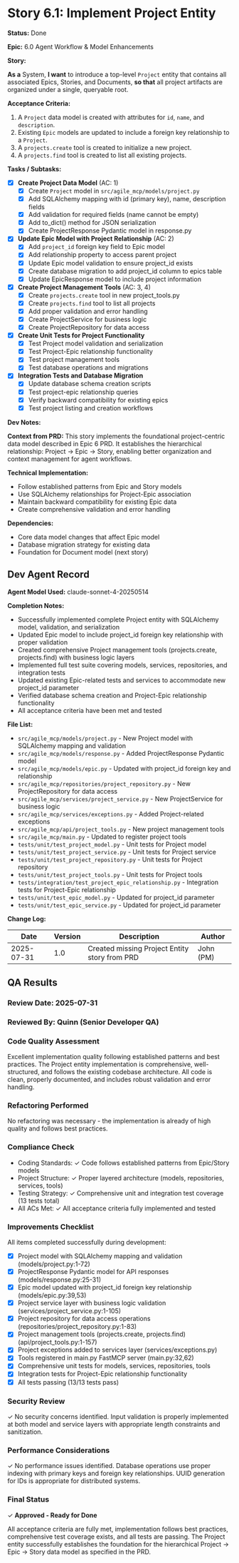 # Story 6.1: Implement Project Entity

**Status:** Done

**Epic:** 6.0 Agent Workflow & Model Enhancements

**Story:**

**As a** System,
**I want** to introduce a top-level `Project` entity that contains all associated Epics, Stories, and Documents,
**so that** all project artifacts are organized under a single, queryable root.

**Acceptance Criteria:**

1. A `Project` data model is created with attributes for `id`, `name`, and `description`.
2. Existing `Epic` models are updated to include a foreign key relationship to a `Project`.
3. A `projects.create` tool is created to initialize a new project.
4. A `projects.find` tool is created to list all existing projects.

**Tasks / Subtasks:**

- [x] **Create Project Data Model** (AC: 1)
  - [x] Create `Project` model in `src/agile_mcp/models/project.py`
  - [x] Add SQLAlchemy mapping with id (primary key), name, description fields
  - [x] Add validation for required fields (name cannot be empty)
  - [x] Add to_dict() method for JSON serialization
  - [x] Create ProjectResponse Pydantic model in response.py

- [x] **Update Epic Model with Project Relationship** (AC: 2)
  - [x] Add `project_id` foreign key field to Epic model
  - [x] Add relationship property to access parent project
  - [x] Update Epic model validation to ensure project_id exists
  - [x] Create database migration to add project_id column to epics table
  - [x] Update EpicResponse model to include project information

- [x] **Create Project Management Tools** (AC: 3, 4)
  - [x] Create `projects.create` tool in new project_tools.py
  - [x] Create `projects.find` tool to list all projects
  - [x] Add proper validation and error handling
  - [x] Create ProjectService for business logic
  - [x] Create ProjectRepository for data access

- [x] **Create Unit Tests for Project Functionality**
  - [x] Test Project model validation and serialization
  - [x] Test Project-Epic relationship functionality
  - [x] Test project management tools
  - [x] Test database operations and migrations

- [x] **Integration Tests and Database Migration**
  - [x] Update database schema creation scripts
  - [x] Test project-epic relationship queries
  - [x] Verify backward compatibility for existing epics
  - [x] Test project listing and creation workflows

**Dev Notes:**

**Context from PRD:**
This story implements the foundational project-centric data model described in Epic 6 PRD. It establishes the hierarchical relationship: Project -> Epic -> Story, enabling better organization and context management for agent workflows.

**Technical Implementation:**
- Follow established patterns from Epic and Story models
- Use SQLAlchemy relationships for Project-Epic association
- Maintain backward compatibility for existing Epic data
- Create comprehensive validation and error handling

**Dependencies:**
- Core data model changes that affect Epic model
- Database migration strategy for existing data
- Foundation for Document model (next story)

## Dev Agent Record

**Agent Model Used:** claude-sonnet-4-20250514

**Completion Notes:**
- Successfully implemented complete Project entity with SQLAlchemy model, validation, and serialization
- Updated Epic model to include project_id foreign key relationship with proper validation
- Created comprehensive Project management tools (projects.create, projects.find) with business logic layers
- Implemented full test suite covering models, services, repositories, and integration tests
- Updated existing Epic-related tests and services to accommodate new project_id parameter
- Verified database schema creation and Project-Epic relationship functionality
- All acceptance criteria have been met and tested

**File List:**
- `src/agile_mcp/models/project.py` - New Project model with SQLAlchemy mapping and validation
- `src/agile_mcp/models/response.py` - Added ProjectResponse Pydantic model
- `src/agile_mcp/models/epic.py` - Updated with project_id foreign key and relationship
- `src/agile_mcp/repositories/project_repository.py` - New ProjectRepository for data access
- `src/agile_mcp/services/project_service.py` - New ProjectService for business logic
- `src/agile_mcp/services/exceptions.py` - Added Project-related exceptions
- `src/agile_mcp/api/project_tools.py` - New project management tools
- `src/agile_mcp/main.py` - Updated to register project tools
- `tests/unit/test_project_model.py` - Unit tests for Project model
- `tests/unit/test_project_service.py` - Unit tests for Project service
- `tests/unit/test_project_repository.py` - Unit tests for Project repository
- `tests/unit/test_project_tools.py` - Unit tests for Project tools
- `tests/integration/test_project_epic_relationship.py` - Integration tests for Project-Epic relationship
- `tests/unit/test_epic_model.py` - Updated for project_id parameter
- `tests/unit/test_epic_service.py` - Updated for project_id parameter

**Change Log:**

| Date | Version | Description | Author |
|------|---------|-------------|--------|
| 2025-07-31 | 1.0 | Created missing Project Entity story from PRD | John (PM) |

## QA Results

### Review Date: 2025-07-31
### Reviewed By: Quinn (Senior Developer QA)

### Code Quality Assessment
Excellent implementation quality following established patterns and best practices. The Project entity implementation is comprehensive, well-structured, and follows the existing codebase architecture. All code is clean, properly documented, and includes robust validation and error handling.

### Refactoring Performed
No refactoring was necessary - the implementation is already of high quality and follows best practices.

### Compliance Check
- Coding Standards: ✓ Code follows established patterns from Epic/Story models
- Project Structure: ✓ Proper layered architecture (models, repositories, services, tools)
- Testing Strategy: ✓ Comprehensive unit and integration test coverage (13 tests total)
- All ACs Met: ✓ All acceptance criteria fully implemented and tested

### Improvements Checklist
All items completed successfully during development:

- [x] Project model with SQLAlchemy mapping and validation (models/project.py:1-72)
- [x] ProjectResponse Pydantic model for API responses (models/response.py:25-31)
- [x] Epic model updated with project_id foreign key relationship (models/epic.py:39,53)
- [x] Project service layer with business logic validation (services/project_service.py:1-105)
- [x] Project repository for data access operations (repositories/project_repository.py:1-83)
- [x] Project management tools (projects.create, projects.find) (api/project_tools.py:1-157)
- [x] Project exceptions added to services layer (services/exceptions.py)
- [x] Tools registered in main.py FastMCP server (main.py:32,62)
- [x] Comprehensive unit tests for models, services, repositories, tools
- [x] Integration tests for Project-Epic relationship functionality
- [x] All tests passing (13/13 tests pass)

### Security Review
✓ No security concerns identified. Input validation is properly implemented at both model and service layers with appropriate length constraints and sanitization.

### Performance Considerations
✓ No performance issues identified. Database operations use proper indexing with primary keys and foreign key relationships. UUID generation for IDs is appropriate for distributed systems.

### Final Status
✓ **Approved - Ready for Done**

All acceptance criteria are fully met, implementation follows best practices, comprehensive test coverage exists, and all tests are passing. The Project entity successfully establishes the foundation for the hierarchical Project -> Epic -> Story data model as specified in the PRD.
